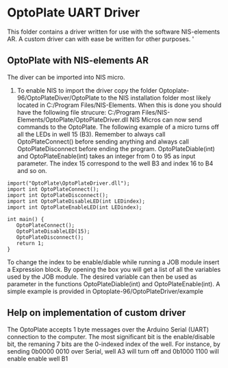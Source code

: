 # OptoPlate UART Driver 
This folder contains a driver written for use with the software NIS-elements AR. A custom driver can with ease be written for other purposes. '

## OptoPlate with NIS-elements AR
The diver can be imported into NIS micro. 

1. To enable NIS to import the driver copy the folder Optoplate-96/OptoPlateDiver/OptoPlate to the NIS installation folder most likely located in C:/Program Files/NIS-Elements. When this is done you should have the following file strucure: C:/Program Files/NIS-Elements/OptoPlate/OptoPlateDriver.dll
NIS Micros can now send commands to the OptoPlate. 
The following example of a micro turns off all the LEDs in well 15 (B3). 
Remember to always call OptoPlateConnect() before sending anything and always call OptoPlateDisconnect before ending the program.
OptoPlateDiable(int) and OptoPlateEnable(int) takes an integer from 0 to 95 as input parameter. The index 15 correspond to the well B3 and index 16 to B4 and so on.  
```
import("OptoPlate\OptoPlateDriver.dll");
import int OptoPlateConnect();
import int OptoPlateDisconnect();
import int OptoPlateDisableLED(int LEDindex);
import int OptoPlateEnableLED(int LEDindex);

int main() {
   OptoPlateConnect();
   OptoPlateDisableLED(15);
   OptoPlateDisconnect();
   return 1;
}
```
To change the index to be enable/diable while running a JOB module insert a Expression block. By opening the box you will get a list of all the variables used by the JOB module. The desired variable can then be used as parameter in the functions OptoPlateDiable(int) and OptoPlateEnable(int). A simple example is provided in Optoplate-96/OptoPlateDriver/example    

## Help on implementation of custom driver
The OptoPlate accepts 1 byte messages over the Arduino Serial (UART) connection to the computer. The most significant bit is the enable/disable bit, the remaning 7 bits are the 0-indexed index of the well. For instance, by sending 0b0000 0010 over Serial, well A3 will turn off and 0b1000 1100 will enable enable well B1
